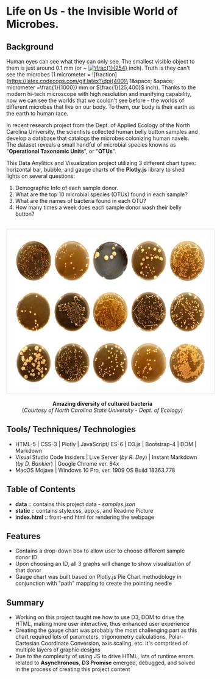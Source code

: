 # Life on Us - the Invisible World of Microbes.

## Background

Human eyes can see what they can only see. The smallest visible object to them is just around 0.1 mm (or ~ <a href="https://www.codecogs.com/eqnedit.php?latex=\frac{1}{254}" target="_blank"><img src="https://latex.codecogs.com/gif.latex?\frac{1}{254}" title="\frac{1}{254}" /></a> inch). Truth is they can't see the microbes (1 micrometer = ![fraction](https://latex.codecogs.com/gif.latex?\dpi{400}\ 1&space; &space; micrometer =\frac{1}{1000}) mm or $\frac{1}{25,400}$ inch). Thanks to the modern hi-tech microscope with high resolution and manifying capability, now we can see the worlds that we couldn't see before - the worlds of different microbes that live on our body. To them, our body is their earth as the earth to human race.  

In recent research project from the Dept. of Applied Ecology of the North Carolina University, the scientists collected human belly button samples and develop a database that catalogs the microbes colonizing human navels. The dataset reveals a small handful of microbial species knowns as "**Operational Taxonomic Units**", or "**OTUs**".

This Data Anylitics and Visualization project utilizing 3 different chart types: horizontal bar, bubble, and gauge charts of the **Plotly.js** library to shed lights on several questions:  

<ol>
    <li>Demographic Info of each sample donor.</li>
    <li>What are the top 10 microbial species (OTUs) found in each sample?</li>
    <li>What are the names of bacteria found in each OTU?</li>
    <li>How many times a week does each sample donor wash their belly button?</li>
</ol>
<br>
<div align="center">
    <img src="static/img/readmePic.jpg" alt="amazing diversity of cultured bacteria" width="600" height="390" style="border:1px solid #DDDDDD; padding:20px">
    <p><b>Amazing diversity of cultured bacteria</b><br>(<em>Courtesy of North Carolina State University - Dept. of Ecology)</em></p>
</div>

## Tools/ Techniques/ Technologies
* HTML-5 | CSS-3 | Plotly | JavaScript/ ES-6 | D3.js | Bootstrap-4 | DOM | Markdown
* Visual Studio Code Insiders | Live Server (*by R. Dey*) | Instant Markdown (*by D. Bankier*) | Google Chrome ver. 84x
* MacOS Mojave | Windows 10 Pro, ver. 1909 OS Build 18363.778

## Table of Contents
* **data** :: contains this project data - *samples.json*
* **static** :: contains style.css, app.js, and Readme Picture
* **index.html** :: front-end html for rendering the webpage


## Features  
* Contains a drop-down box to allow user to choose different sample donor ID
* Upon choosing an ID, all 3 graphs will change to show visualization of that donor
* Gauge chart was built based on Plotly.js Pie Chart methodology in conjunction with "path" mapping to create the pointing needle

## Summary
* Working on this project taught me how to use D3, DOM to drive the HTML, making more user interactive, thus enhanced user experience
* Creating the gauge chart was probably the most challenging part as this chart required lots of parameters, trigonometry calculations, Polar-Cartesian Coordinate Conversion, axis scaling, etc. It's comprised of multiple layers of graphic designs
* Due to the complexity of using JS to drive HTML, lots of runtime errors related to **Asynchronous**, **D3 Promise** emerged, debugged, and solved in the process of creating this project content
